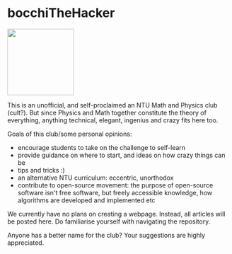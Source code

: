# bocchiTheHacker

<img src="https://github.com/yuchenglim04/bocchiTheHacker/blob/main/bocchiTheHacker.jpg" width="150" >

This is an unofficial, and self-proclaimed an NTU Math and Physics club (cult?). But since Physics and Math together constitute the theory of everything, anything technical, elegant, ingenius and crazy fits here too.

Goals of this club/some personal opinions:  
- encourage students to take on the challenge to self-learn
- provide guidance on where to start, and ideas on how crazy things can be
- tips and tricks :)
- an alternative NTU curriculum: eccentric, unorthodox
- contribute to open-source movement: the purpose of open-source software isn't free software, but freely accessible knowledge, how algorithms are developed and implemented etc

We currently have no plans on creating a webpage. Instead, all articles will be posted here. Do familiarise yourself with navigating the repository. 

Anyone has a better name for the club? Your suggestions are highly appreciated.
